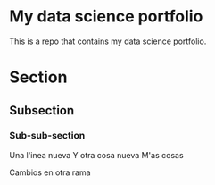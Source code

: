 # My data science portfolio

This is a repo that contains my data science portfolio.

# Section
## Subsection
### Sub-sub-section

Una l'inea nueva
Y otra cosa nueva
M'as cosas


Cambios en otra rama
